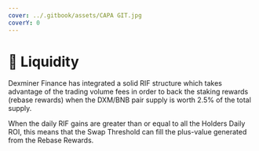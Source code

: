 ```yaml
---
cover: ../.gitbook/assets/CAPA GIT.jpg
coverY: 0
---
```


# 🧿 Liquidity

Dexminer Finance has integrated a solid RIF structure which takes advantage of the trading volume fees in order to back the staking rewards (rebase rewards) when the DXM/BNB pair supply is worth 2.5% of the total supply.

When the daily RIF gains are greater than or equal to all the Holders Daily ROI, this means that the Swap Threshold can fill the plus-value generated from the Rebase Rewards.
